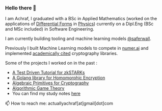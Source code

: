 ### Hello there 👋

<!--
**actuallyachraf/actuallyachraf** is a ✨ _special_ ✨ repository because its `README.md` (this file) appears on your GitHub profile.-->

I am Achraf, I graduated with a BSc in Applied Mathematics (worked on the applications of [Differential Forms](https://en.wikipedia.org/wiki/Differential_form) in [Physics](https://en.wikipedia.org/wiki/Maxwell%27s_equations)) currently on a Dipl.Eng (BSc and MSc included) in Software Engineering.

I am currently building tooling and machine learning models [@saferwall](https://saferwall.com).

Previously I built Machine Learning models to compete in [numer.ai](https://numer.ai/) and implemented [academically cited](https://sancy.iut-clermont.uca.fr/~lafourcade/PAPERS/PDF/technical-report-CGLY.pdf) cryptography libraries.

Some of the projects I worked on in the past :

- [A Test Driven Tutorial for zkSTARKs](https://github.com/actuallyachraf/zkstarks)
- [A Golang library for Homomorphic Encryption](https://github.com/actuallyachraf/gomorph)
- [Algebraic Primitives for Cryptography](https://github.com/actuallyachraf/algebra)
- [Algorithmic Game Theory](https://github.com/actuallyachraf/ag)
- You can find my study notes [here](https://github.com/actuallyachraf/study-notes)

📫 How to reach me: actuallyachraf[at]gmail[dot]com
